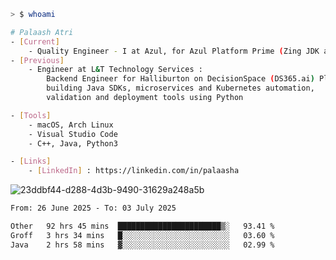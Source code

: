 ```sh
> $ whoami

# Palaash Atri
- [Current]
    - Quality Engineer - I at Azul, for Azul Platform Prime (Zing JDK and OptHub Cloud-Native Compiler)
- [Previous]
    - Engineer at L&T Technology Services :
        Backend Engineer for Halliburton on DecisionSpace (DS365.ai) Platform team,
        building Java SDKs, microservices and Kubernetes automation,
        validation and deployment tools using Python

- [Tools]
    - macOS, Arch Linux
    - Visual Studio Code
    - C++, Java, Python3

- [Links]
    - [LinkedIn] : https://linkedin.com/in/palaasha 

```
![23ddbf44-d288-4d3b-9490-31629a248a5b](https://github.com/user-attachments/assets/e8f7d8c9-2427-40a3-b819-73b167b77e19)


<!--START_SECTION:waka-->

```txt
From: 26 June 2025 - To: 03 July 2025

Other   92 hrs 45 mins  ███████████████████████▒░   93.41 %
Groff   3 hrs 34 mins   █░░░░░░░░░░░░░░░░░░░░░░░░   03.60 %
Java    2 hrs 58 mins   ▓░░░░░░░░░░░░░░░░░░░░░░░░   02.99 %
```

<!--END_SECTION:waka-->
